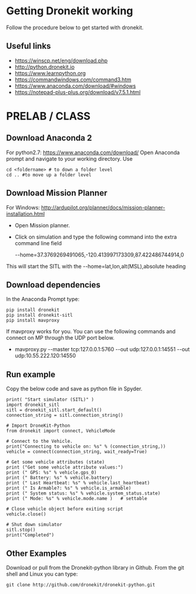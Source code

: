 # Getting Dronekit working

Follow the procedure below to get started with dronekit.

## Useful links

* https://winscp.net/eng/download.php
* http://python.dronekit.io
* https://www.learnpython.org
* https://commandwindows.com/command3.htm
* https://www.anaconda.com/download/#windows
* https://notepad-plus-plus.org/download/v7.5.1.html

# PRELAB / CLASS

## Download Anaconda 2
For python2.7: https://www.anaconda.com/download/
Open Anaconda prompt and navigate to your working directory. Use

    cd <foldername> # to down a folder level 
    cd .. #to move up a folder level
    
## Download Mission Planner

For Windows: http://ardupilot.org/planner/docs/mission-planner-installation.html
* Open Mission planner. 
* Click on simulation and type the following command into the extra command line field

    --home=37.3769269491065,-120.413997173309,87.422486744914,0
    
This will start the SITL with the --home=lat,lon,alt(MSL),absolute heading
    
## Download dependencies
In the Anaconda Prompt type:
    
    pip install dronekit
    pip install dronekit-sitl
    pip install mavproxy
  
If mavproxy works for you. You can use the following commands and connect on MP through the UDP port below.
* mavproxy.py --master tcp:127.0.0.1:5760 --out udp:127.0.0.1:14551 --out udp:10.55.222.120:14550
    
## Run example 
Copy the below code and save as python file in Spyder. 

    print( "Start simulator (SITL)" )
    import dronekit_sitl
    sitl = dronekit_sitl.start_default()
    connection_string = sitl.connection_string()

    # Import DroneKit-Python
    from dronekit import connect, VehicleMode

    # Connect to the Vehicle.
    print("Connecting to vehicle on: %s" % (connection_string,))
    vehicle = connect(connection_string, wait_ready=True)

    # Get some vehicle attributes (state)
    print ("Get some vehicle attribute values:")
    print (" GPS: %s" % vehicle.gps_0)
    print (" Battery: %s" % vehicle.battery)
    print (" Last Heartbeat: %s" % vehicle.last_heartbeat)
    print (" Is Armable?: %s" % vehicle.is_armable)
    print (" System status: %s" % vehicle.system_status.state)
    print (" Mode: %s" % vehicle.mode.name )   # settable

    # Close vehicle object before exiting script
    vehicle.close()

    # Shut down simulator
    sitl.stop()
    print("Completed")

## Other Examples

Download or pull from the Dronekit-python library in Github. From the git shell and Linux you can type:

    git clone http://github.com/dronekit/dronekit-python.git
